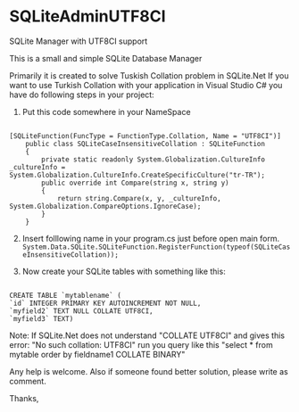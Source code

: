 # SQLiteAdminUTF8CI
SQLite Manager with UTF8CI support

This is a small and simple SQLite Database Manager

Primarily it is created to solve Tuskish Collation problem in SQLite.Net
If you want to use Turkish Collation with your application in Visual Studio C# you have do following steps in your project:

1. Put this code somewhere in your NameSpace
<code>
[SQLiteFunction(FuncType = FunctionType.Collation, Name = "UTF8CI")]
    public class SQLiteCaseInsensitiveCollation : SQLiteFunction
    {
        private static readonly System.Globalization.CultureInfo _cultureInfo = System.Globalization.CultureInfo.CreateSpecificCulture("tr-TR");
        public override int Compare(string x, string y)
        {
            return string.Compare(x, y, _cultureInfo, System.Globalization.CompareOptions.IgnoreCase);
        }
    }
</code>

2. Insert folllowing name in your program.cs just before open main form.
<code>System.Data.SQLite.SQLiteFunction.RegisterFunction(typeof(SQLiteCaseInsensitiveCollation));</code>

3. Now create your SQLite tables with something like this:
<code>
CREATE TABLE `mytablename` (
`id` INTEGER PRIMARY KEY AUTOINCREMENT NOT NULL,
`myfield2` TEXT NULL COLLATE UTF8CI,
`myfield3` TEXT)
</code>

Note: If SQLite.Net does not understand "COLLATE UTF8CI" and gives this error: "No such collation: UTF8CI" run you query like this "select * from mytable order by fieldname1 COLLATE BINARY"

Any help is welcome.
Also if someone found better solution, please write as comment.

Thanks,
